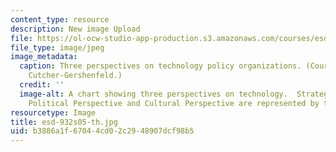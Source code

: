 ```yaml
---
content_type: resource
description: New image Upload
file: https://ol-ocw-studio-app-production.s3.amazonaws.com/courses/esd-932-technology-policy-organizations-spring-2005/b3886a1f67044cd02c2948907dcf98b5_esd-932s05-th.jpg
file_type: image/jpeg
image_metadata:
  caption: Three perspectives on technology policy organizations. (Courtesy of Joel
    Cutcher-Gershenfeld.)
  credit: ''
  image-alt: A chart showing three perspectives on technology.  Strategic Perspective,
    Political Perspective and Cultural Perspective are represented by three columns.
resourcetype: Image
title: esd-932s05-th.jpg
uid: b3886a1f-6704-4cd0-2c29-48907dcf98b5
---
```

